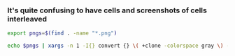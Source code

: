 ### It's quite confusing to have cells and screenshots of cells interleaved

```sh { interactive=false }
export pngs=$(find . -name "*.png")
```

```sh
echo $pngs | xargs -n 1 -I{} convert {} \( +clone -colorspace gray \) -define compose:args=70% -compose blend -composite ../{}
```
